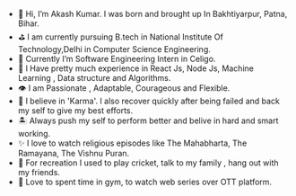 - 👋 Hi, I’m Akash Kumar. I was born  and brought up In Bakhtiyarpur, Patna, Bihar.
- ⛳️ I am currently pursuing B.tech in National Institute Of Technology,Delhi in Computer Science Engineering.
- 👀 Currently I’m Software Engineering Intern in Celigo. 
- 👑 I Have pretty much experience in React Js, Node Js, Machine Learning , Data structure and Algorithms.
- 👁 I am Passionate , Adaptable, Courageous and Flexible.
- 💪 I believe in 'Karma'. I also recover quickly after being failed and back my self to give my best efforts.
- 🏝 Always push my self to perform better and belive in hard and smart working.
- ✨ I love to watch religious episodes like The Mahabharta, The Ramayana, The Vishnu Puran.
- 🌻 For recreation I used to play cricket, talk to my family , hang out with my friends.
- 💫 Love to spent time in gym, to watch web series over OTT platform.

<!---
akash-musky/akash-musky is a ✨ special ✨ repository because its `README.md` (this file) appears on your GitHub profile.
You can click the Preview link to take a look at your changes.
--->
